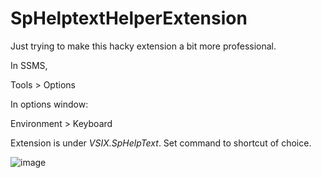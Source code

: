 # SpHelptextHelperExtension

Just trying to make this hacky extension a bit more professional.


In SSMS,

Tools > Options 

In options window:

Environment > Keyboard

Extension is under *VSIX.SpHelpText*. Set command to shortcut of choice.

![image](https://user-images.githubusercontent.com/28899268/166933458-ba8f2c96-9124-4ce7-9f21-d179b0210b55.png)
